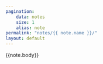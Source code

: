 ```yaml
---
pagination:
    data: notes
    size: 1
    alias: note
permalink: "notes/{{ note.name }}/"
layout: default
---
```


{{note.body}}
